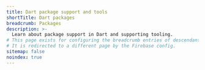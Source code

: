 ```yaml
---
title: Dart package support and tools
shortTitle: Dart packages
breadcrumb: Packages
description: >-
  Learn about package support in Dart and supporting tooling.
# This page exists for configuring the breadcrumb entries of descendants.
# It is redirected to a different page by the Firebase config.
sitemap: false
noindex: true
---
```

